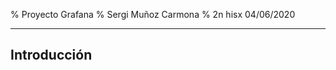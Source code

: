 % Proyecto Grafana
% Sergi Muñoz Carmona
% 2n hisx 04/06/2020

---------------------

## Introducción

